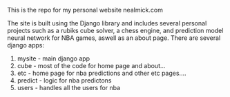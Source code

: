 
 
This is the repo for my personal website nealmick.com

The site is built using the Django library and includes several personal projects such as a rubiks cube solver, a chess engine, and prediction model neural network for NBA games, aswell as an about page.
There are several django apps:
1. mysite - main django app
2. cube - most of the code for home page and about...
3. etc - home page for nba predictions and other etc pages....
4. predict - logic for nba predictons
5. users - handles all the users for nba


 
 
